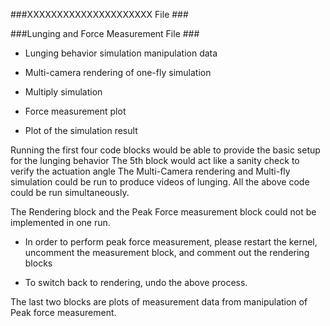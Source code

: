 ###XXXXXXXXXXXXXXXXXXXXX File ###



###Lunging and Force Measurement File ###

- Lunging behavior simulation manipulation data

- Multi-camera rendering of one-fly simulation

- Multiply simulation

- Force measurement plot

- Plot of the simulation result



Running the first four code blocks would be able to provide the basic setup for the lunging behavior 
The 5th block would act like a sanity check to verify the actuation angle
The Multi-Camera rendering and Multi-fly simulation could be run to produce videos of lunging.
All the above code could be run simultaneously.

The Rendering block and the Peak Force measurement block could not be implemented in one run. 

- In order to perform peak force measurement, please restart the kernel, uncomment the measurement block, and comment out the rendering blocks
    
- To switch back to rendering, undo the above process.

    
The last two blocks are plots of measurement data from manipulation of Peak force measurement.
